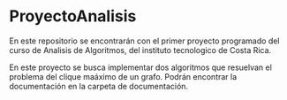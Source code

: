 # ProyectoAnalisis
En este repositorio se encontrarán con el primer proyecto
programado del curso de Analisis de Algoritmos, del instituto tecnologico de Costa Rica.

En este proyecto se busca implementar dos algoritmos que resuelvan el problema del clique maáximo de un grafo.
Podrán encontrar la documentación en la carpeta de documentación. 